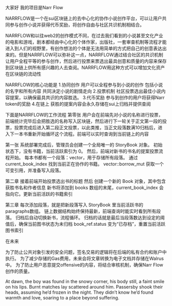 大家好 我的项目是Narr Flow

NARRFLOW是一个在sui区块链上的去中心化的协作小说创作平台，可以让用户共同参与创作小说并获得代币奖励，将创作自由与社区共识机制相结合。

NARRFLOW和以往web2的创作模式不同，在过去我们看到的小说甚至文化产业的电影和游戏，剧本都经由中心化的个体作家，出版社，一套审查机制等流程才能进入到人们的视野里，有创作想法的个体是无法用简单的方式把自己的创意表达出来的。但是NARRFLOW可以弥补这一点，NARRFLOW通过结合社区的共识机制让用户全程平等的参与创作，然后进行投票来票选出最具创意和质量的内容来保存到区块链上供所有感兴趣的人去查阅。NARRFLOW用这种方式可以增加文化资产在区块链的流动性

NARRFLOW的核心功能是
1.协同创作 用户可以全程参与到小说的创作 包括小说的名字和所有内容 共同决定小说的剧情走向
2.投票机制 社区投票选出最佳小说内容提案，以确保最具共识的内容胜选。
3.代币奖励 参与到创作的用户将获得Narr token的奖励
4.在链上 获胜的提案内容会永久存储在sui上归档并提供查阅

下面是NARRFLOW的工作流程
第零张
用户会在前端先对小说的名称进行投票，前端统计完毕后会把胜选的名称写入区块链，然后进行下一轮关于正文第一段的投票，投票完成后进入第二段正文投票，以此类推，当正文段落数满10归档后，进入下一本书重新开始循环这个流程。前端可以实时查询到当前链上的内容

第一张
系统部署完成后，管理员会创建一个全局唯一的 StoryBook 对象。
初始状态下，没有书籍，当前活跃索引为 0。
然后，前端对新书的书名的提案投票流程开始。
每本书都有一个段落：vector<Paragraph>，用于存储所有段落。
通过 current_book_index 找到当前正在协作的书籍。
vector::borrow_mut 获取一个可变引用，并准备写入段落。

第二章
接着前端开始投票选出书的标题 然后 创建一个新的 Book 对象，其中包含获胜书名和作者信息
新书将添加到 books 数组的末尾，current_book_index 会指向它。更新当前活跃的书籍索引

第三章
每次添加段落，就是把新段落写入 StoryBook 里当前活跃书的 paragraphs数组。
链上数据结构始终保持最新，前端查询时能实时看到所有段落。
归档后自动切换新书，流程循环。
归档的话就是最后当段落数达到设定的阈值后，确保当前图书状态为未归档
book_ref.status 变为“已存档”，重置当前活跃图书索引

在未来

为了防止公共对象引发的安全问题，签名交易的逻辑将在后端的私有合约和账户中执行。
为了减少存储的Gas费用，未来会将文章转换为电子文档并存储在Walrus中。
为了防止用户恶意提交offensive的内容，将结合审核机制，确保Narr Flow创作的质量。

At dawn, the boy was found in the snowy corner, his body still, a faint smile on his lips. Burnt matches lay scattered around him. Passersby shook their heads, assuming he’d frozen in the night. They didn’t know he’d found warmth and love, soaring to a place beyond suffering.
